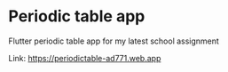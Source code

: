 # Periodic table app
Flutter periodic table app for my latest school assignment

Link: https://periodictable-ad771.web.app
